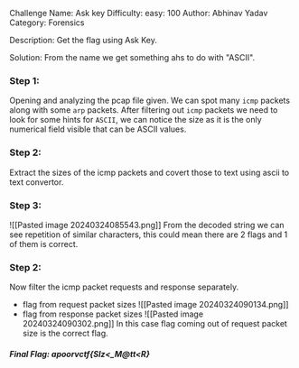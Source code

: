 Challenge Name: Ask key
Difficulty: easy: 100
Author: Abhinav Yadav
Category: Forensics

Description: Get the flag using Ask Key.

Solution:
From the name we get something ahs to do with "ASCII".

### Step 1:
Opening and analyzing the pcap file given. We can spot many `icmp` packets along with some `arp` packets.
After filtering out `icmp` packets we need to look for some hints for `ASCII`, we can notice the size as it is the only numerical field visible that can be ASCII values.

### Step 2:
Extract the sizes of the icmp packets and covert those to text using ascii to text convertor.

### Step 3:
![[Pasted image 20240324085543.png]]
From the decoded string we can see repetition of similar characters, this could mean there are 2 flags and 1 of them is correct.
### Step 2:
Now filter the icmp packet requests and response separately. 
- flag from request packet sizes
![[Pasted image 20240324090134.png]]
- flag from response packet sizes
![[Pasted image 20240324090302.png]]
In this case flag coming out of request packet size is the correct flag.
##### Final Flag: apoorvctf{SIz<_M@tt<R}